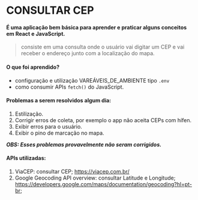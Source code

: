 # CONSULTAR CEP

#### É uma aplicação bem básica para aprender e praticar alguns conceitos em React e JavaScript.

> consiste em uma consulta onde o usuário vai digitar um CEP e vai receber o endereço junto com a localização do mapa.

#### O que foi aprendido?

* configuração e utilização VAREÁVEIS_DE_AMBIENTE tipo ```.env```
* como consumir APIs ```fetch()``` do JavaScript.

#### Problemas a serem resolvidos algum dia:

1. Estilização.
2. Corrigir erros de coleta, por exemplo o app não aceita CEPs com hífen.
3. Exibir erros para o usuário.
4. Exibir o pino de marcação no mapa.

**_OBS: Esses problemas provavelmente não seram corrigidos._**

#### APIs utilizadas:

1. ViaCEP: consultar CEP; <https://viacep.com.br/>
2.  Google Geocoding API overview: consultar Latitude e Longitude; <https://developers.google.com/maps/documentation/geocoding?hl=pt-br>;
